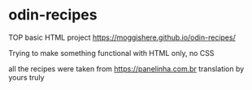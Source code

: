 # odin-recipes
TOP basic HTML project
https://moggishere.github.io/odin-recipes/

Trying to make something functional with HTML only, no CSS

all the recipes were taken from https://panelinha.com.br
translation by yours truly